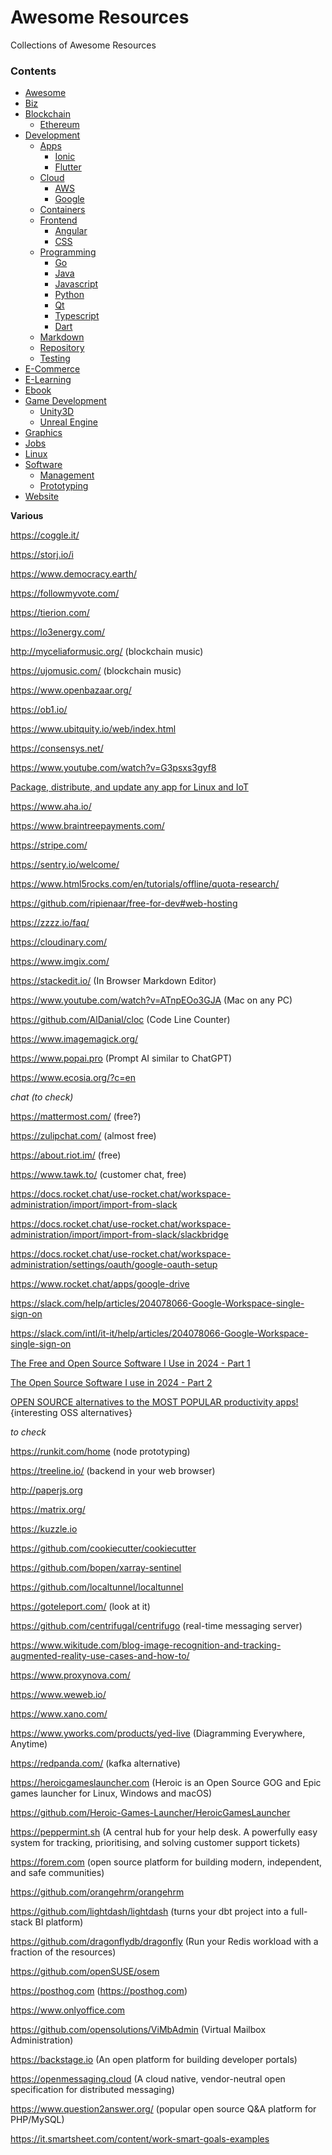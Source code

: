 # Awesome Resources

Collections of Awesome Resources

### Contents

- [Awesome](./src/Awesome/)
- [Biz](./src/Biz/)
- [Blockchain](./src/Blockchain/)
  * [Ethereum](./src/Blockchain/Ethereum/)
- [Development](./src/Development/)
  * [Apps](./src/Development/Apps/)
    + [Ionic](./src/Development/Apps/Ionic.md)
    + [Flutter](./src/Development/Apps/Flutter.md)
  * [Cloud](./src/Development/Cloud/)
    + [AWS](./src/Development/Cloud/Aws.md)
    + [Google](./src/Development/Cloud/Google.md)
  * [Containers](./src/Development/Containers/)
  * [Frontend](./src/Development/Frontend/)
    + [Angular](./src/Development/Frontend/Angular.md)
    + [CSS](./src/Development/Frontend/Css.md)
  - [Programming](./src/Programming/)
    * [Go](./src/Programming/Go/)
    * [Java](./src/Programming/Java/)
    * [Javascript](./src/Programming/Javascript/)
    * [Python](./src/Programming/Python/)
    * [Qt](./src/Programming/Qt/)
    * [Typescript](./src/Programming/Typescript/)
    * [Dart](./src/Programming/DART.md)
  * [Markdown](./src/Development/README.md)
  * [Repository](./src/Development/Repository.md)
  * [Testing](./src/Development/Testing.md)
- [E-Commerce](./src/E_Commerce/)
- [E-Learning](./src/E_Learning/)
- [Ebook](./src/Ebook/)
- [Game Development](./src/GameDev/)
  * [Unity3D](./src/GameDev/Unity/)
  * [Unreal Engine](./src/GameDev/UnrealEngine)
- [Graphics](./src/Graphics/)
- [Jobs](./src/Jobs/)
- [Linux](./src/Linux/)
- [Software](./src/Software/)
  * [Management](./src/Software/management.md)
  * [Prototyping](./src/Software/prototyping.md)
- [Website](./src/Website/)

**Various**

https://coggle.it/

https://storj.io/i

https://www.democracy.earth/

https://followmyvote.com/

https://tierion.com/

https://lo3energy.com/

http://myceliaformusic.org/ (blockchain music)

https://ujomusic.com/ (blockchain music)

https://www.openbazaar.org/

https://ob1.io/

https://www.ubitquity.io/web/index.html

https://consensys.net/

https://www.youtube.com/watch?v=G3psxs3gyf8

[Package, distribute, and update any app for Linux and IoT](https://snapcraft.io/)

https://www.aha.io/

https://www.braintreepayments.com/

https://stripe.com/

https://sentry.io/welcome/

https://www.html5rocks.com/en/tutorials/offline/quota-research/

https://github.com/ripienaar/free-for-dev#web-hosting

https://zzzz.io/faq/

https://cloudinary.com/

https://www.imgix.com/

https://stackedit.io/ (In Browser Markdown Editor)

https://www.youtube.com/watch?v=ATnpEOo3GJA (Mac on any PC)

https://github.com/AlDanial/cloc (Code Line Counter)

https://www.imagemagick.org/

https://www.popai.pro (Prompt AI similar to ChatGPT)

https://www.ecosia.org/?c=en

*chat (to check)*

https://mattermost.com/ (free?)

https://zulipchat.com/ (almost free)

https://about.riot.im/ (free)

https://www.tawk.to/ (customer chat, free)

https://docs.rocket.chat/use-rocket.chat/workspace-administration/import/import-from-slack

https://docs.rocket.chat/use-rocket.chat/workspace-administration/import/import-from-slack/slackbridge

https://docs.rocket.chat/use-rocket.chat/workspace-administration/settings/oauth/google-oauth-setup

https://www.rocket.chat/apps/google-drive

https://slack.com/help/articles/204078066-Google-Workspace-single-sign-on

https://slack.com/intl/it-it/help/articles/204078066-Google-Workspace-single-sign-on

[The Free and Open Source Software I Use in 2024 - Part 1](https://www.youtube.com/watch?v=6t5BQRQJIVY)

[The Open Source Software I use in 2024 - Part 2](https://www.youtube.com/watch?v=Pc6gs_IPnoc)

[OPEN SOURCE alternatives to the MOST POPULAR productivity apps!](https://www.youtube.com/watch?v=P8accXNcwjs) {interesting OSS alternatives}

*to check*

https://runkit.com/home (node prototyping)

https://treeline.io/ (backend in your web browser)

http://paperjs.org

https://matrix.org/

https://kuzzle.io

https://github.com/cookiecutter/cookiecutter

https://github.com/bopen/xarray-sentinel

https://github.com/localtunnel/localtunnel

https://goteleport.com/ (look at it)

https://github.com/centrifugal/centrifugo (real-time messaging server)

https://www.wikitude.com/blog-image-recognition-and-tracking-augmented-reality-use-cases-and-how-to/

https://www.proxynova.com/

https://www.weweb.io/

https://www.xano.com/

https://www.yworks.com/products/yed-live (Diagramming Everywhere, Anytime)

https://redpanda.com/ (kafka alternative)

https://heroicgameslauncher.com (Heroic is an Open Source GOG and Epic games launcher for Linux, Windows and macOS)

https://github.com/Heroic-Games-Launcher/HeroicGamesLauncher

https://peppermint.sh (A central hub for your help desk. A powerfully easy system for tracking, prioritising, and solving customer support tickets)

https://forem.com (open source platform for building modern, independent, and safe communities)

https://github.com/orangehrm/orangehrm

https://github.com/lightdash/lightdash (turns your dbt project into a full-stack BI platform)

https://github.com/dragonflydb/dragonfly (Run your Redis workload with a fraction of the resources)

https://github.com/openSUSE/osem

https://posthog.com (https://posthog.com)

https://www.onlyoffice.com

https://github.com/opensolutions/ViMbAdmin (Virtual Mailbox Administration)

https://backstage.io (An open platform for building developer portals)

https://openmessaging.cloud (A cloud native, vendor-neutral open specification for distributed messaging)

https://www.question2answer.org/ (popular open source Q&A platform for PHP/MySQL)

https://it.smartsheet.com/content/work-smart-goals-examples